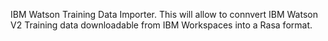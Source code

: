 IBM Watson Training Data Importer. This will allow to connvert IBM Watson V2 Training data downloadable from IBM Workspaces into a Rasa format.
